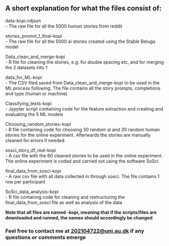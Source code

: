 ## A short explanation for what the files consist of:

<p>data-kopi.ndjson<br>
  - The raw file for all the 5000 human stories from reddit
<p>stories_promot_1_final-kopi<br>
  - The raw file for all the 5000 ai stories created using the Stable Beluga model
<p>Data_clean_and_merge-kopi<br>
  - R file for cleaning the stories, e.g. for double spacing etc, and for merging the 2 datasets into 1
<p>data_for_ML-kopi<br>
  - The CSV filed saved from Data_clean_and_merge-kopi to be used in the ML process following. The file contains all the story prompts, completions and type (human or machine) 
<p>Classifying_texts-kopi<br>
  - Jypyter script containing code for the feature extraction and creating and evaluating the 5 ML models
<p>Choosing_random_stories-kopi<br>
  - R file containing code for choosing 30 random ai and 30 random human stories for the online experiment. Afterwards the stories are manually cleaned for errors if needed.
<p>sosci_story_df_real-kopi<br>
  - A csv file with the 60 cleaned stories to be used in the online experiment. The online experiment is coded and carried out using the software SoSci
<p>final_data_from_sosci-kopi<br>
  - A raw csv file with all data collected in through sosci. The file contains 1 row per participant
<p>SoSci_data_analysis-kopi<br>
  - R file containng code for cleaning and restructuring the final_data_from_sosci file as well as analysis of the data


**Note that all files are named -kopi, meaning that if the scripts/files are downloaded and runned, the names should accordingly be changed**

### Feel free to contact me at 202104722@uni.au.dk if any questions or comments emerge
